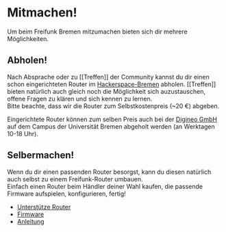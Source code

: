 # Mitmachen!

Um beim Freifunk Bremen mitzumachen bieten sich dir mehrere Möglichkeiten.

## Abholen!
Nach Absprache oder zu [[Treffen]] der Community kannst du dir einen schon eingerichteten Router im [Hackerspace-Bremen](https://www.hackerspace-bremen.de) abholen. 
[[Treffen]] bieten natürlich auch gleich noch die Möglichkeit sich auzustauschen, offene Fragen zu klären und sich kennen zu lernen.  
Bitte beachte, dass wir die Router zum Selbstkostenpreis (~20 €) abgeben.  

Eingerichtete Router können zum selben Preis auch bei der [Digineo GmbH](http://www.digineo.de/team/impressum/) auf dem Campus der Universität Bremen abgeholt werden (an Werktagen 10-18 Uhr).

## Selbermachen!
Wenn du dir einen passenden Router besorgst, kann du diesen natürlich auch selbst zu einem Freifunk-Router umbauen.  
Einfach einen Router beim Händler deiner Wahl kaufen, die passende Firmware aufspielen, konfigurieren, fertig!

* [Unterstütze Router](http://wiki.bremen.freifunk.net/Anleitungen/Firmware/Flashen#auswahl-der-hardware)
* [Firmware](http://downloads.bremen.freifunk.net/firmware/)
* [Anleitung](http://wiki.bremen.freifunk.net/Anleitungen/Firmware/Flashen)
